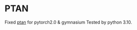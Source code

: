 
# PTAN

Fixed [ptan](https://github.com/Shmuma/ptan.git) for pytorch2.0 & gymnasium
Tested by python 3.10.

